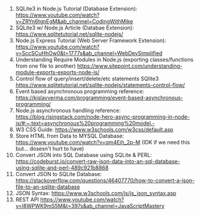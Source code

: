 1. SQLite3 in Node.js Tutorial (Database Extension): https://www.youtube.com/watch?v=ZRYn6tgnEgM&ab_channel=CodingWithMike
2. SQLite3 w/ Node.js Article (Databae Extension): https://www.sqlitetutorial.net/sqlite-nodejs/
3. Node.js Express Tutorial (Web Server Framework Extension): https://www.youtube.com/watch?v=SccSCuHhOw0&t=1777s&ab_channel=WebDevSimplified
4. Understanding Require Modules in Node.js (exporting classes/functions from one file to another) https://www.sitepoint.com/understanding-module-exports-exports-node-js/ 
5. Control flow of query/insert/delete/etc statements SQlite3 https://www.sqlitetutorial.net/sqlite-nodejs/statements-control-flow/ 
6. Event based asynchronous programming reference: https://kislayverma.com/programming/event-based-asynchronous-programming/ 
7. Node.js asynchronous handling reference: https://blog.risingstack.com/node-hero-async-programming-in-node-js/#:~:text=asynchronous%20programming%20model.-
8. W3 CSS Guide: https://www.w3schools.com/w3css/default.asp
9. Store HTML from Data to MYSQL Database: https://www.youtube.com/watch?v=qm4Eih_2p-M (IDK if we need this but... dosesn't hurt to have)
10. Convert JSON into SQL Database using SQLite & PERL: https://codeburst.io/convert-raw-json-data-into-an-sql-database-using-sqlite-and-perl-489c921b8868
11. Convert JSON to SQLite Database: https://stackoverflow.com/questions/46407770/how-to-convert-a-json-file-to-an-sqlite-database
12. JSON Syntax: https://www.w3schools.com/js/js_json_syntax.asp
13. REST API https://www.youtube.com/watch?v=l8WPWK9mS5M&t=397s&ab_channel=JavaScriptMastery
